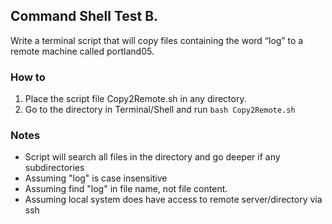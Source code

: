 ## Command Shell Test B. 

Write a terminal script that will copy files containing the word “log” to a remote machine called portland05.


### How to

 1. Place the script file Copy2Remote.sh in any directory.
 2. Go to the directory in Terminal/Shell and run `bash Copy2Remote.sh`

### Notes

 - Script will search all files in the directory and go deeper if any subdirectories
 - Assuming "log" is case insensitive
 - Assuming find "log" in file name, not file content.
 - Assuming local system does have access to remote server/directory via ssh